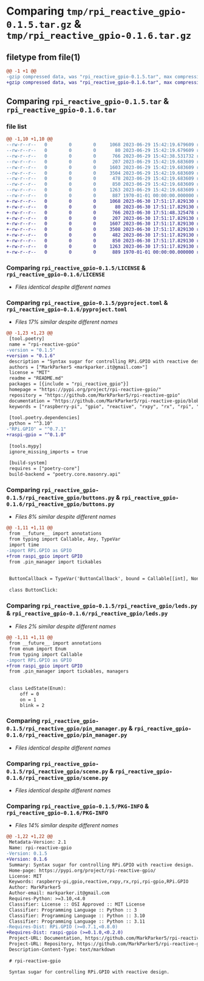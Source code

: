# Comparing `tmp/rpi_reactive_gpio-0.1.5.tar.gz` & `tmp/rpi_reactive_gpio-0.1.6.tar.gz`

## filetype from file(1)

```diff
@@ -1 +1 @@
-gzip compressed data, was "rpi_reactive_gpio-0.1.5.tar", max compression
+gzip compressed data, was "rpi_reactive_gpio-0.1.6.tar", max compression
```

## Comparing `rpi_reactive_gpio-0.1.5.tar` & `rpi_reactive_gpio-0.1.6.tar`

### file list

```diff
@@ -1,10 +1,10 @@
--rw-r--r--   0        0        0     1068 2023-06-29 15:42:19.679609 rpi_reactive_gpio-0.1.5/LICENSE
--rw-r--r--   0        0        0       80 2023-06-29 15:42:19.679609 rpi_reactive_gpio-0.1.5/README.md
--rw-r--r--   0        0        0      766 2023-06-29 15:42:38.531732 rpi_reactive_gpio-0.1.5/pyproject.toml
--rw-r--r--   0        0        0      207 2023-06-29 15:42:19.683609 rpi_reactive_gpio-0.1.5/rpi_reactive_gpio/__init__.py
--rw-r--r--   0        0        0     1603 2023-06-29 15:42:19.683609 rpi_reactive_gpio-0.1.5/rpi_reactive_gpio/buttons.py
--rw-r--r--   0        0        0     3504 2023-06-29 15:42:19.683609 rpi_reactive_gpio-0.1.5/rpi_reactive_gpio/leds.py
--rw-r--r--   0        0        0      478 2023-06-29 15:42:19.683609 rpi_reactive_gpio-0.1.5/rpi_reactive_gpio/main.py
--rw-r--r--   0        0        0      850 2023-06-29 15:42:19.683609 rpi_reactive_gpio-0.1.5/rpi_reactive_gpio/pin_manager.py
--rw-r--r--   0        0        0     1263 2023-06-29 15:42:19.683609 rpi_reactive_gpio-0.1.5/rpi_reactive_gpio/scene.py
--rw-r--r--   0        0        0      887 1970-01-01 00:00:00.000000 rpi_reactive_gpio-0.1.5/PKG-INFO
+-rw-r--r--   0        0        0     1068 2023-06-30 17:51:17.829130 rpi_reactive_gpio-0.1.6/LICENSE
+-rw-r--r--   0        0        0       80 2023-06-30 17:51:17.829130 rpi_reactive_gpio-0.1.6/README.md
+-rw-r--r--   0        0        0      766 2023-06-30 17:51:48.325478 rpi_reactive_gpio-0.1.6/pyproject.toml
+-rw-r--r--   0        0        0      207 2023-06-30 17:51:17.829130 rpi_reactive_gpio-0.1.6/rpi_reactive_gpio/__init__.py
+-rw-r--r--   0        0        0     1607 2023-06-30 17:51:17.829130 rpi_reactive_gpio-0.1.6/rpi_reactive_gpio/buttons.py
+-rw-r--r--   0        0        0     3508 2023-06-30 17:51:17.829130 rpi_reactive_gpio-0.1.6/rpi_reactive_gpio/leds.py
+-rw-r--r--   0        0        0      482 2023-06-30 17:51:17.829130 rpi_reactive_gpio-0.1.6/rpi_reactive_gpio/main.py
+-rw-r--r--   0        0        0      850 2023-06-30 17:51:17.829130 rpi_reactive_gpio-0.1.6/rpi_reactive_gpio/pin_manager.py
+-rw-r--r--   0        0        0     1263 2023-06-30 17:51:17.829130 rpi_reactive_gpio-0.1.6/rpi_reactive_gpio/scene.py
+-rw-r--r--   0        0        0      889 1970-01-01 00:00:00.000000 rpi_reactive_gpio-0.1.6/PKG-INFO
```

### Comparing `rpi_reactive_gpio-0.1.5/LICENSE` & `rpi_reactive_gpio-0.1.6/LICENSE`

 * *Files identical despite different names*

### Comparing `rpi_reactive_gpio-0.1.5/pyproject.toml` & `rpi_reactive_gpio-0.1.6/pyproject.toml`

 * *Files 17% similar despite different names*

```diff
@@ -1,23 +1,23 @@
 [tool.poetry]
 name = "rpi-reactive-gpio"
-version = "0.1.5"
+version = "0.1.6"
 description = "Syntax sugar for controlling RPi.GPIO with reactive design."
 authors = ["MarkParker5 <markparker.it@gmail.com>"]
 license = "MIT"
 readme = "README.md"
 packages = [{include = "rpi_reactive_gpio"}]
 homepage = "https://pypi.org/project/rpi-reactive-gpio/"
 repository = "https://github.com/MarkParker5/rpi-reactive-gpio"
 documentation = "https://github.com/MarkParker5/rpi-reactive-gpio/blob/main/README.md"
 keywords = ["raspberry-pi", "gpio", "reactive", "rxpy", "rx", "rpi", "rpi-gpio", "RPi.GPIO"]
 
 [tool.poetry.dependencies]
 python = "^3.10"
-"RPi.GPIO" = "^0.7.1"
+raspi-gpio = "^0.1.0"
 
 [tools.mypy]
 ignore_missing_imports = true
 
 [build-system]
 requires = ["poetry-core"]
 build-backend = "poetry.core.masonry.api"
```

### Comparing `rpi_reactive_gpio-0.1.5/rpi_reactive_gpio/buttons.py` & `rpi_reactive_gpio-0.1.6/rpi_reactive_gpio/buttons.py`

 * *Files 8% similar despite different names*

```diff
@@ -1,11 +1,11 @@
 from __future__ import annotations
 from typing import Callable, Any, TypeVar
 import time
-import RPi.GPIO as GPIO
+from raspi_gpio import GPIO
 from .pin_manager import tickables
 
 
 ButtonCallback = TypeVar('ButtonCallback', bound = Callable[[int], None] | Callable[['ButtonClick', int], None])
     
 class ButtonClick:
```

### Comparing `rpi_reactive_gpio-0.1.5/rpi_reactive_gpio/leds.py` & `rpi_reactive_gpio-0.1.6/rpi_reactive_gpio/leds.py`

 * *Files 2% similar despite different names*

```diff
@@ -1,11 +1,11 @@
 from __future__ import annotations
 from enum import Enum
 from typing import Callable
-import RPi.GPIO as GPIO
+from raspi_gpio import GPIO
 from .pin_manager import tickables, managers
 
 
 class LedState(Enum):
     off = 0
     on = 1
     blink = 2
```

### Comparing `rpi_reactive_gpio-0.1.5/rpi_reactive_gpio/pin_manager.py` & `rpi_reactive_gpio-0.1.6/rpi_reactive_gpio/pin_manager.py`

 * *Files identical despite different names*

### Comparing `rpi_reactive_gpio-0.1.5/rpi_reactive_gpio/scene.py` & `rpi_reactive_gpio-0.1.6/rpi_reactive_gpio/scene.py`

 * *Files identical despite different names*

### Comparing `rpi_reactive_gpio-0.1.5/PKG-INFO` & `rpi_reactive_gpio-0.1.6/PKG-INFO`

 * *Files 14% similar despite different names*

```diff
@@ -1,22 +1,22 @@
 Metadata-Version: 2.1
 Name: rpi-reactive-gpio
-Version: 0.1.5
+Version: 0.1.6
 Summary: Syntax sugar for controlling RPi.GPIO with reactive design.
 Home-page: https://pypi.org/project/rpi-reactive-gpio/
 License: MIT
 Keywords: raspberry-pi,gpio,reactive,rxpy,rx,rpi,rpi-gpio,RPi.GPIO
 Author: MarkParker5
 Author-email: markparker.it@gmail.com
 Requires-Python: >=3.10,<4.0
 Classifier: License :: OSI Approved :: MIT License
 Classifier: Programming Language :: Python :: 3
 Classifier: Programming Language :: Python :: 3.10
 Classifier: Programming Language :: Python :: 3.11
-Requires-Dist: RPi.GPIO (>=0.7.1,<0.8.0)
+Requires-Dist: raspi-gpio (>=0.1.0,<0.2.0)
 Project-URL: Documentation, https://github.com/MarkParker5/rpi-reactive-gpio/blob/main/README.md
 Project-URL: Repository, https://github.com/MarkParker5/rpi-reactive-gpio
 Description-Content-Type: text/markdown
 
 # rpi-reactive-gpio
 
 Syntax sugar for controlling RPi.GPIO with reactive design.
```

